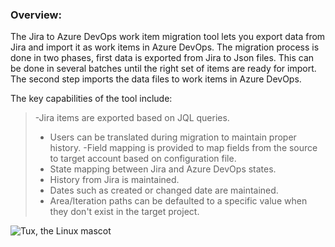 
### Overview:

The Jira to Azure DevOps work item migration tool lets you export data from Jira and import it as work items in Azure DevOps. The migration process is done in two phases, first data is exported from Jira to Json files. This can be done in several batches until the right set of items are ready for import. The second step imports the data files to work items in Azure DevOps.

The key capabilities of the tool include:

> -Jira items are exported based on JQL queries.
> -	Users can be translated during migration to maintain proper history.
>	-Field mapping is provided to map fields from the source to target account based on configuration file.
> -	State mapping between Jira and Azure DevOps states.
> -	History from Jira is maintained.
> -	Dates such as created or changed date are maintained.
> -	Area/Iteration paths can be defaulted to a specific value when they don't exist in the target project.


![Tux, the Linux mascot](/assets/images/tux.png)

 




